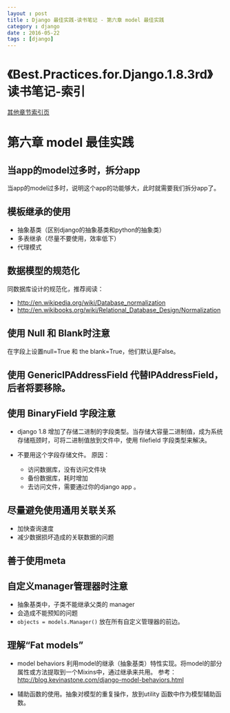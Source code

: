```yaml
---
layout : post
title : Django 最佳实践-读书笔记 - 第六章 model 最佳实践
category : django
date : 2016-05-22
tags : [django]
---
```



# 《Best.Practices.for.Django.1.8.3rd》 读书笔记-索引

[其他章节索引页](2016-05-22-Best.Practices.for.Django.1.8.3rd-Index.html)

# 第六章 model 最佳实践

## 当app的model过多时，拆分app

当app的model过多时，说明这个app的功能够大，此时就需要我们拆分app了。

## 模板继承的使用

- 抽象基类（区别django的抽象基类和python的抽象类）
- 多表继承（尽量不要使用，效率低下）
- 代理模式

## 数据模型的规范化

同数据库设计的规范化，推荐阅读：

- http://en.wikipedia.org/wiki/Database_normalization
- http://en.wikibooks.org/wiki/Relational_Database_Design/Normalization
 
## 使用 Null 和 Blank时注意

在字段上设置null=True 和 the blank=True，他们默认是False。

## 使用 GenericIPAddressField 代替IPAddressField，后者将要移除。

## 使用 BinaryField 字段注意

- django 1.8 增加了存储二进制的字段类型。当存储大容量二进制值，成为系统存储瓶颈时，可将二进制值放到文件中，使用 filefield 字段类型来解决。

- 不要用这个字段存储文件。
  原因：
  - 访问数据库，没有访问文件块
  - 备份数据库，耗时增加
  - 去访问文件，需要通过你的django app 。


## 尽量避免使用通用关联关系

- 加快查询速度
- 减少数据损坏造成的关联数据的问题


## 善于使用meta

## 自定义manager管理器时注意

- 抽象基类中，子类不能继承父类的 manager 
- 会造成不能预知的问题
- `objects = models.Manager()` 放在所有自定义管理器的前边。


## 理解“Fat models”

- model behaviors 利用model的继承（抽象基类）特性实现。将model的部分属性或方法提取到一个Mixins中，通过继承来共用。 参考：
http://blog.kevinastone.com/django-model-behaviors.html

- 辅助函数的使用。抽象对模型的重复操作，放到utility 函数中作为模型辅助函数。
